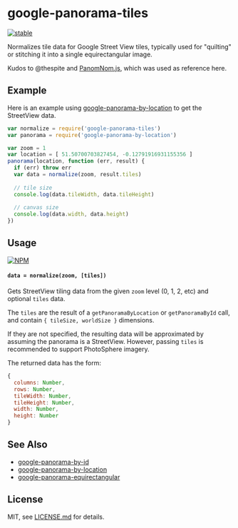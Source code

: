 # google-panorama-tiles

[![stable](http://badges.github.io/stability-badges/dist/stable.svg)](http://github.com/badges/stability-badges)

Normalizes tile data for Google Street View tiles, typically used for "quilting" or stitching it into a single equirectangular image.

Kudos to @thespite and [PanomNom.js](https://github.com/spite/PanomNom.js), which was used as reference here.

## Example

Here is an example using [google-panorama-by-location](https://github.com/Jam3/google-panorama-by-location) to get the StreetView data.

```js
var normalize = require('google-panorama-tiles')
var panorama = require('google-panorama-by-location')

var zoom = 1
var location = [ 51.50700703827454, -0.12791916931155356 ]
panorama(location, function (err, result) {
  if (err) throw err
  var data = normalize(zoom, result.tiles)
  
  // tile size
  console.log(data.tileWidth, data.tileHeight)
  
  // canvas size
  console.log(data.width, data.height)
})
```

## Usage

[![NPM](https://nodei.co/npm/google-panorama-tiles.png)](https://www.npmjs.com/package/google-panorama-tiles)

#### `data = normalize(zoom, [tiles])`

Gets StreetView tiling data from the given `zoom` level (0, 1, 2, etc) and optional `tiles` data. 

The `tiles` are the result of a `getPanoramaByLocation` or `getPanoramaById` call, and contain `{ tileSize, worldSize }` dimensions. 

If they are not specified, the resulting data will be approximated by assuming the panorama is a StreetView. However, passing `tiles` is recommended to support PhotoSphere imagery.

The returned data has the form:

```js
{
  columns: Number,
  rows: Number,
  tileWidth: Number,
  tileHeight: Number,
  width: Number,
  height: Number
}
```

## See Also

- [google-panorama-by-id](https://github.com/Jam3/google-panorama-by-id)
- [google-panorama-by-location](https://github.com/Jam3/google-panorama-by-location)
- [google-panorama-equirectangular](https://github.com/mattdesl/google-panorama-equirectangular)

## License

MIT, see [LICENSE.md](http://github.com/Jam3/google-panorama-tiles/blob/master/LICENSE.md) for details.
